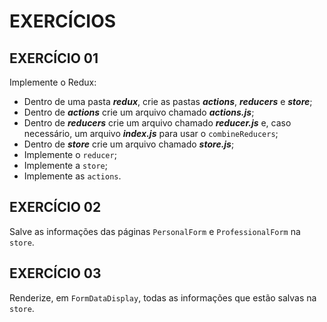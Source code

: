 # EXERCÍCIOS

## EXERCÍCIO 01

Implemente o Redux:

- Dentro de uma pasta **_redux_**, crie as pastas **_actions_**, **_reducers_** e **_store_**;
- Dentro de **_actions_** crie um arquivo chamado **_actions.js_**;
- Dentro de **_reducers_** crie um arquivo chamado **_reducer.js_** e, caso necessário, um arquivo **_index.js_** para usar o `combineReducers`;
- Dentro de **_store_** crie um arquivo chamado **_store.js_**;
- Implemente o `reducer`;
- Implemente a `store`;
- Implemente as `actions`.

## EXERCÍCIO 02

Salve as informações das páginas `PersonalForm` e `ProfessionalForm` na `store`.

## EXERCÍCIO 03

Renderize, em `FormDataDisplay`, todas as informações que estão salvas na `store`.

